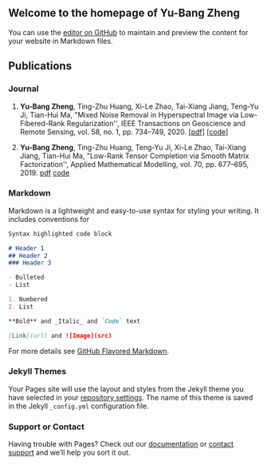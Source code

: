 ## Welcome to the homepage of Yu-Bang Zheng

You can use the [editor on GitHub](https://github.com/YuBangZheng/yubangzheng.github.io/edit/master/index.md) to maintain and preview the content for your website in Markdown files.

## Publications 

### Journal

1. **Yu-Bang Zheng**, Ting-Zhu Huang, Xi-Le Zhao, Tai-Xiang Jiang, Teng-Yu Ji, Tian-Hui Ma, "Mixed Noise Removal in Hyperspectral Image via Low-Fibered-Rank Regularization'', IEEE Transactions on Geoscience and Remote Sensing, vol. 58, no. 1, pp. 734–749, 2020. [[pdf]](https://ieeexplore.ieee.org/document/8854307) [[code]](https://github.com/YuBangZheng/code_TGRS_low-fibered-rank)


2. **Yu-Bang Zheng**, Ting-Zhu Huang, Teng-Yu Ji, Xi-Le Zhao, Tai-Xiang Jiang, Tian-Hui Ma, "Low-Rank Tensor Completion via Smooth Matrix Factorization'', Applied Mathematical Modelling, vol. 70, pp. 677–695, 2019. [pdf](https://ieeexplore.ieee.org/document/8854307) [code]()

### Markdown

Markdown is a lightweight and easy-to-use syntax for styling your writing. It includes conventions for

```markdown
Syntax highlighted code block

# Header 1
## Header 2
### Header 3

- Bulleted
- List

1. Numbered
2. List

**Bold** and _Italic_ and `Code` text

[Link](url) and ![Image](src)
```

For more details see [GitHub Flavored Markdown](https://guides.github.com/features/mastering-markdown/).

### Jekyll Themes

Your Pages site will use the layout and styles from the Jekyll theme you have selected in your [repository settings](https://github.com/YuBangZheng/yubangzheng.github.io/settings). The name of this theme is saved in the Jekyll `_config.yml` configuration file.

### Support or Contact

Having trouble with Pages? Check out our [documentation](https://help.github.com/categories/github-pages-basics/) or [contact support](https://github.com/contact) and we’ll help you sort it out.
